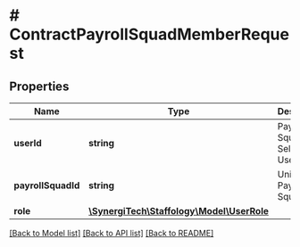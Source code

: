 # # ContractPayrollSquadMemberRequest

## Properties

Name | Type | Description | Notes
------------ | ------------- | ------------- | -------------
**userId** | **string** | Payroll Squad Selected UserId | [optional]
**payrollSquadId** | **string** | UniqueId of Payroll Squad | [optional]
**role** | [**\SynergiTech\Staffology\Model\UserRole**](UserRole.md) |  | [optional]

[[Back to Model list]](../../README.md#models) [[Back to API list]](../../README.md#endpoints) [[Back to README]](../../README.md)
